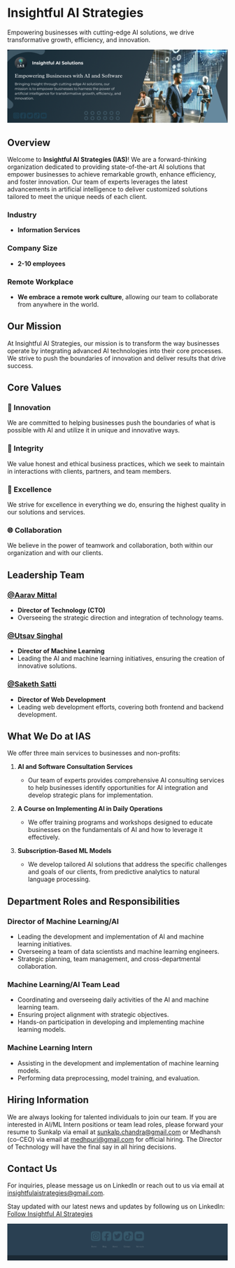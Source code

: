 # Insightful AI Strategies

Empowering businesses with cutting-edge AI solutions, we drive transformative growth, efficiency, and innovation.

![Insightful AI Strategies Banner](https://github.com/insightfulaistrategiesofficial/.github/blob/main/profile/images/ias_banner.webp)

## Overview

Welcome to **Insightful AI Strategies (IAS)**! We are a forward-thinking organization dedicated to providing state-of-the-art AI solutions that empower businesses to achieve remarkable growth, enhance efficiency, and foster innovation. Our team of experts leverages the latest advancements in artificial intelligence to deliver customized solutions tailored to meet the unique needs of each client.

### Industry
- **Information Services**

### Company Size
- **2-10 employees**

### Remote Workplace
- **We embrace a remote work culture**, allowing our team to collaborate from anywhere in the world.

## Our Mission

At Insightful AI Strategies, our mission is to transform the way businesses operate by integrating advanced AI technologies into their core processes. We strive to push the boundaries of innovation and deliver results that drive success.

## Core Values

### 🧠 Innovation
We are committed to helping businesses push the boundaries of what is possible with AI and utilize it in unique and innovative ways.

### 🤝 Integrity
We value honest and ethical business practices, which we seek to maintain in interactions with clients, partners, and team members.

### 🌟 Excellence
We strive for excellence in everything we do, ensuring the highest quality in our solutions and services.

### 🌐 Collaboration
We believe in the power of teamwork and collaboration, both within our organization and with our clients.

## Leadership Team

### [@Aarav Mittal](https://www.linkedin.com/in/aaravmittal/)
- **Director of Technology (CTO)**
- Overseeing the strategic direction and integration of technology teams.

### [@Utsav Singhal](https://www.linkedin.com/in/utsavsinghal2604/)
- **Director of Machine Learning**
- Leading the AI and machine learning initiatives, ensuring the creation of innovative solutions.

### [@Saketh Satti](https://www.linkedin.com/in/saketh-satti-8177782b4/)
- **Director of Web Development**
- Leading web development efforts, covering both frontend and backend development.

## What We Do at IAS

We offer three main services to businesses and non-profits:

1. **AI and Software Consultation Services**
   - Our team of experts provides comprehensive AI consulting services to help businesses identify opportunities for AI integration and develop strategic plans for implementation.

2. **A Course on Implementing AI in Daily Operations**
   - We offer training programs and workshops designed to educate businesses on the fundamentals of AI and how to leverage it effectively.

3. **Subscription-Based ML Models**
   - We develop tailored AI solutions that address the specific challenges and goals of our clients, from predictive analytics to natural language processing.

## Department Roles and Responsibilities

### Director of Machine Learning/AI
- Leading the development and implementation of AI and machine learning initiatives.
- Overseeing a team of data scientists and machine learning engineers.
- Strategic planning, team management, and cross-departmental collaboration.

### Machine Learning/AI Team Lead
- Coordinating and overseeing daily activities of the AI and machine learning team.
- Ensuring project alignment with strategic objectives.
- Hands-on participation in developing and implementing machine learning models.

### Machine Learning Intern
- Assisting in the development and implementation of machine learning models.
- Performing data preprocessing, model training, and evaluation.

## Hiring Information

We are always looking for talented individuals to join our team. If you are interested in AI/ML Intern positions or team lead roles, please forward your resume to Sunkalp via email at [sunkalp.chandra@gmail.com](mailto:sunkalp.chandra@gmail.com) or Medhansh (co-CEO) via email at [medhpuri@gmail.com](mailto:medhpuri@gmail.com) for official hiring. The Director of Technology will have the final say in all hiring decisions.

## Contact Us

For inquiries, please message us on LinkedIn or reach out to us via email at [insightfulaistrategies@gmail.com](mailto:insightfulaistrategies@gmail.com).

Stay updated with our latest news and updates by following us on LinkedIn:
[Follow Insightful AI Strategies](https://www.linkedin.com/company/insightful-ai-strategies)

![Insightful AI Strategies Footer](https://github.com/insightfulaistrategiesofficial/.github/blob/main/profile/images/ias_footer.webp)

